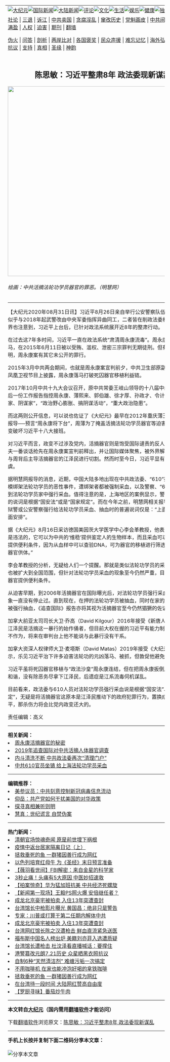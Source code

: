 <a name="1" id="1" target="_blank"></a><span id="1"></span>  <table align=center border="0"><tr><td colspan="2" valign=TOP><a href="/gb/nsc413.md#1"><img src="https://raw.githubusercontent.com/zxivak3555/www/master/t/djy/1.jpg" title="大纪元"></a><a href="/gb/n24hr.md#1"><img src="https://raw.githubusercontent.com/zxivak3555/www/master/t/djy/3.jpg" title="国际新闻"></a><a href="/gb/nsc413.md#1"><img src="https://raw.githubusercontent.com/zxivak3555/www/master/t/djy/4.jpg" title="大陆新闻"></a><a href="/gb/news392.md#1"><img src="https://raw.githubusercontent.com/zxivak3555/www/master/t/djy/5.jpg" title="评论"></a><a href="/gb/news2007.md#1"><img src="https://raw.githubusercontent.com/zxivak3555/www/master/t/djy/6.jpg" title="文化"></a><a href="/gb/news2008.md#1"><img src="https://raw.githubusercontent.com/zxivak3555/www/master/t/djy/7.jpg" title="生活"></a><a href="/gb/ncyule.md#1"><img src="https://raw.githubusercontent.com/zxivak3555/www/master/t/djy/8.jpg" title="娱乐"></a><a href="/gb/nsc1002.md#1"><img src="https://raw.githubusercontent.com/zxivak3555/www/master/t/djy/9.jpg" title="健康"><a href="/gb/nf6092.md#1"><img src="https://raw.githubusercontent.com/zxivak3555/www/master/t/djy/10a.jpg" title="独家"></a><a href="/gb/nf4514.md#1"><img src="https://raw.githubusercontent.com/zxivak3555/www/master/t/djy/12a.jpg" title="头条"></a></td></tr>  <tr><td colspan="2" valign=TOP><a target="_blank" href="/gb/9p.md#1">社论</a> | <a target="_blank" href="/gb/nf5657.md#1">三退</a> | <a target="_blank" href="/gb/nf6124.md#1">诉江</a> | <a target="_blank" href="/gb/nf1176117.md#1">中共卖国</a> | <a target="_blank" href="/gb/nf5773.md#1">贪腐淫乱</a> | <a target="_blank" href="/gb/nf1176115.md#1">窜改历史</a> | <a target="_blank" href="/gb/nf1176107.md#1">党魁画皮</a> | <a target="_blank" href="/gb/nf1320400.md#1">中共间谍</a> | <a target="_blank" href="/gb/nf1176114.md#1">破坏传统</a> | <a target="_blank" href="https://github.com/fqnews/ntdtv/blob/master/gb/prog447_1.md#1">恶贯满盈</a> | <a target="_blank" href="/gb/ncid278.md#1">人权</a> | <a target="_blank" href="/gb/nf1176111.md#1">迫害</a> | <a target="_blank" href="https://gitlab.com/szzdlab/mh-qikan/blob/master/README.md#1">期刊</a> | <a target="_blank" href="https://github.com/bannedbook/fanqiang/wiki">翻墙</a></p>
<p><a target="_blank" href="/gb/nf5562.md#1">伪火</a> | <a target="_blank" href="/gb/nf4378.md#1">问答</a> | <a target="_blank" href="/gb/nf5792.md#1">剖析</a> | <a target="_blank" href="/gb/nf5735.md#1">两岸比对</a> | <a target="_blank" href="/gb/nf6119.md#1">各国褒奖</a> | <a target="_blank" href="/gb/nf6120.md#1">民众声援</a> | <a target="_blank" href="/gb/nf1188594.md#1">难忘记忆</a> | <a target="_blank" href="/gb/nf3180.md#1">海外弘传</a> | <a target="_blank" href="/gb/nf5410.md#1">万人上访</a> | <a target="_blank" href="https://github.com/fqnews/ntdtv/blob/master/gb/prog1530_1.md#1">和平抗议</a> | <a target="_blank" href="/gb/nf4386.md#1">支持</a> | <a target="_blank" href="/gb/nf4389.md#1">真相</a> | <a target="_blank" href="/gb/nf5790.md#1">圣缘</a> | <a target="_blank" href="/gb/nf4786.md#1">神韵</a></td></tr>  <tr><td valign=TOP width="626"><h2 align=center>陈思敏：习近平整肃8年 政法委现新谋乱</h2>  <img width="600" src="https://i.epochtimes.com/assets/uploads/2020/08/30715_medium-600x400-1.jpg" />  <h6>绘画：中共活摘法轮功学员器官的罪恶。（明慧网）  </h6>  <hr>  	<p>【大纪元2020年08月31日讯】习近平8月26日亲自举行公安警察队伍授旗仪式，这似乎与2018年起武警改由中央军委指挥异曲同工，二者皆在削<ahref="/gb/tag/%E6%94%BF%E6%B3%95%E5%A7%94.md#1">政法委</a>权力。同时外界也注意到，习近平上台后，已针对政法系统展开近8年的整肃行动。</p>
  <p>在过去这7年多时间，习近平一直在政法系统“肃清周永康流毒”。周永康在2013年落马，在2015年6月11日被以受贿、滥权、泄密三宗罪判无期徒刑。但有公开信息表明，周永康案有其它未公开的罪行。</p>
  <p>2015年3月中共两会期间，也就是周永康案宣判前夕，中共卫生部原副部长黄洁夫在凤凰卫视节目上披露，周永康落马打破死囚器官移植利益链。</p>
  <p>2017年10月中共十九大会议召开，原中共常委王岐山领导的十八届中纪委提出的最后一份工作报告指控周永康、薄熙来、郭伯雄、徐才厚、孙政才、令计划等人是“野心家、阴谋家”，“政治野心膨胀、搞阴谋活动”，“重大政治隐患”。</p>
  <p>而这两则公开信息，可以说也佐证了《大纪元》最早在2012年重庆薄王事件的内幕报导──预言“周永康将下台”，周薄为了掩盖活摘法轮功学员器官等迫害罪行，发动政变破坏习近平十八大接班。</p>
  <p>对习近平而言，政变不过涉及党内，<ahref="/gb/tag/%E6%B4%BB%E6%91%98%E5%99%A8%E5%AE%98.md#1">活摘器官</a>则是饱受国际谴责的反人类罪行，黄洁夫一番谈话抢先在周永康案宣判前释出，并让国际媒体聚焦，被外界解读为习近平在与周背后主导活摘器官的江泽民进行切割。然而时至今日，习近平显有再受捆绑之虞。</p>
  <p>据明慧网报导的消息，近期，中国大陆多地出现在中共<ahref="/gb/tag/%E6%94%BF%E6%B3%95%E5%A7%94.md#1">政法委</a>、“610”操控下，大规模绑架法轮功学员的恶性事件，遭绑架者都被强制<ahref="/gb/tag/%E9%87%87%E8%A1%80.md#1">采血</a>，以及警察、“610”人员频繁到法轮功学员家中强行采血。值得注意的是，上海地区的案例显示，警察强行采血时的说词是根据“国安法”或是“国家规定”。而在今年之前，明慧网相关报导显示，基层狱警或公安警察强行给法轮功学员采血、抽血时的普遍说词仅是：“上面要求”或是“上面安排”。</p>
  <p>据《大纪元》8月16日采访德国美因茨大学医学中心李会革教授，他表示：“强行<ahref="/gb/tag/%E9%87%87%E8%A1%80.md#1">采血</a>是违法的，它可以为中共的‘维稳’提供鉴定人的生物样本，而且采血可以为器官移植提供便利条件，因为从血样中可以查验DNA，可为器官的移植进行筛选，找到潜在的器官供体。”</p>
  <p>李会革教授的分析，无疑给人们一个提醒。那就是类似法轮功学员的采集血样，现在也被扩大到全国范围，但针对法轮功学员采血的现象至今仍然严重，目的在于为<ahref="/gb/tag/%E6%B4%BB%E6%91%98%E5%99%A8%E5%AE%98.md#1">活摘器官</a>提供便利条件。</p>
  <p>从迫害早期，到2006年活摘器官在国际曝光后，对法轮功学员强行采血、抽血的现象一直没有停止过。直到现在，在押的法轮功学员被抽血，同时在家的法轮功学员也被强行抽血，《<ahref="/gb/tag/%E8%BF%BD%E6%9F%A5%E5%9B%BD%E9%99%85.md#1">追查国际</a>》报告亦将其视为活摘器官至今仍然猖獗的佐证之一。</p>
  <p>加拿大前亚太司司长大卫·乔高（David Kilgour）2016年接受《新唐人》采访时说，江泽民是活摘这一暴行的始作俑者，但目前大权在握的习近平有能力制止这一暴行却不作为，将来在审判台上他不能说与此暴行没有干系。</p>
  <p>加拿大资深人权律师大卫·麦塔斯（David Matas）2019年接受《大纪元》采访表示，乐见习近平治下许多迫害法轮功的元凶落马、被抓，但敦促他避免成为“共犯”。</p>
  <p>习近平虽将死囚器官移植与“政法沙皇”周永康连结，但在把周永康扳倒后，却为党内和谐，没有除恶务尽拿下江泽民，后遗症是江系流毒伺机谋乱。</p>
  <p>目前看来，政法委与610人员对法轮功学员强行采血说是根据“国安法”、“国家规定”，无疑是将活摘器官这原本是江泽民推动下的政府犯罪行为，置换成现任当局习近平，那杀伤力将会比党内政变还大的。</p>
  <p>责任编辑：高义</p>
  	  <hr>      <strong>相关新闻：</strong>  <li><a href="/gb/15/6/12/n4455866.md#1">周永康活摘器官的秘密</a></li>  <li><a href="/gb/20/3/5/n11917733.md#1">2019年追查国际对中共活摘人体器官调查</a></li>  <li><a href="/gb/20/7/9/n12243659.md#1">内斗清洗不断 中共政法委再次“清理门户”</a></li>  <li><a href="/gb/20/8/22/n12350295.md#1">中共610官员坐镇 给上海法轮功学员采血</a></li>  <hr>      <strong>编辑推荐：</strong>  <li><a href="/gb/20/2/22/n11887949.md#1">美参议员：中共刻意控制新冠病毒信息流动</a></li>  <li><a href="/gb/18/6/18/n10492678.md#1" target="_blank">仰岳：共产党如何干扰美国的对华政策</a></li><li><a href="/gb/11/6/17/n3289382.md?dfh#1" target="_blank">探寻真相兼听则明</a></li><li><a href="/gb/14/9/25/n4257161.md#1" target="_blank">慧真：世纪谎言  自焚伪案</a></li>  <hr>    <strong>热门新闻：</strong>  <li><a href="/gb/20/8/23/n12352151.md#1">清朝官场惊魂奇闻 原是前世埋下祸根</a></li>  <li><a href="/gb/20/8/24/n12353266.md#1">疫情中返台居家隔离日记（上）</a></li>  <li><a href="/gb/20/8/28/n12363346.md#1">拯救垂死的鱼 一群猪因善行成为网红</a></li>  <li><a href="/gb/20/8/24/n12353478.md#1">以色列培育红母牛 为《圣经》末日预言准备</a></li>  <li><a href="/gb/20/8/29/n12366370.md#1">【薇羽看世间】FBI解密：来自金星的科学家</a></li>  <li><a href="/gb/20/8/28/n12365218.md#1">3秒止痛！头痛有5大原因 中医妙招速救</a></li>  <li><a href="/gb/20/8/29/n12365852.md#1">【拍案惊奇】华为猛加班抗美 中共经济死螺旋</a></li>  <li><a href="/gb/20/8/29/n12366125.md#1">【新闻第一现场】王毅PS照火爆 安倍继任者？</a></li>  <li><a href="/gb/20/8/28/n12365016.md#1">成龙北京豪宅被拍卖 入住13年突遭查封</a></li>  <li><a href="/gb/20/8/28/n12363644.md#1">台湾馆长中枪影片曝光 黄国昌：绝非只是警告</a></li>  <li><a href="/gb/20/8/28/n12364611.md#1">专家：川普或打算于第二任期内解体中共</a></li>  <li><a href="/gb/20/8/28/n12365016.md#1">成龙北京豪宅被拍卖 入住13年突遭查封</a></li>  <li><a href="/gb/20/8/27/n12362745.md#1">台湾网红馆长陈之汉遭枪击 鲜血直流紧急送医</a></li>  <li><a href="/gb/20/8/27/n12362661.md#1">福布斯中国名人榜出炉 美籍刘亦菲入选遭质疑</a></li>  <li><a href="/gb/20/8/28/n12365345.md#1">台湾馆长遭枪击 杜汶泽看直播喊话：要撑住</a></li>  <li><a href="/gb/20/8/27/n12362438.md#1">港警篡改元朗7.21历史 众星晒黑衣照抗议</a></li>  <li><a href="/gb/20/8/26/n12357679.md#1">自制6种“天然清洁剂” 难缠污垢一次搞定</a></li>  <li><a href="/gb/20/8/28/n12363545.md#1">不用咖啡机 在家也能冲泡好喝的拿铁咖啡</a></li>  <li><a href="/gb/20/8/28/n12363346.md#1">拯救垂死的鱼 一群猪因善行成为网红</a></li>  <li><a href="/gb/20/8/28/n12363839.md#1">在台湾待一段时间 大陆网红赞高自由度</a></li>  <li><a href="/gb/20/8/25/n12357051.md#1">【罗厨寻味】番茄炒牛肉</a></li>  <hr>    <strong>本文转自<a href="https://www.epochtimes.com">大纪元</a>（国内需用<a href="https://github.com/bannedbook/fanqiang/wiki">翻墙软件</a>才能访问）</strong><p>下载<a href="https://github.com/bannedbook/fanqiang/wiki">翻墙软件</a>浏览原文：<a href="https://www.epochtimes.com/gb/20/8/31/n12368877.htm">陈思敏：习近平整肃8年 政法委现新谋乱</a></p>
<hr>    <strong>手机上长按并复制下面二维码分享本文章：</strong><br><br><img src="http://www.szzd.org/v.php?action=qrcode&url=/gb/20/8/31/n12368877.md%231" title="分享本文章"></td><td valign=TOP><a href="/gb/16/1/21/n4622075.md?dfh#1" target="_blank"><img src="https://raw.githubusercontent.com/zxivak3555/djy/master/gb/300/wei-f1.jpg" title="中共的伪火骗局"  alt="中共的伪火骗局"></a><br><a href="https://github.com/zxivak3555/www/blob/master/README.md?dfh#9" target="_blank"><img src="https://raw.githubusercontent.com/zxivak3555/djy/master/gb/300/yong-h.jpg" title="永恒的见证"  alt="永恒的见证"></a><br><a href="/gb/13/9/29/n3974789.md?dfh#1" target="_blank"><img src="https://raw.githubusercontent.com/zxivak3555/djy/master/gb/300/shang-lnz.jpg" title="善良女子被中共投男牢"  alt="善良女子被中共投男牢"></a><br><a href="/gb/16/3/16/n4663449.md?dfh#1" target="_blank"><img src="https://raw.githubusercontent.com/zxivak3555/djy/master/gb/300/huo-z3.jpg" title="警卫目击活摘器官"  alt="警卫目击活摘器官"></a><br><a href="/gb/16/8/7/n8177641.md?dfh#1" target="_blank"><img src="https://raw.githubusercontent.com/zxivak3555/djy/master/gb/300/huo-z4.jpg" title="证人描述活摘恐怖"  alt="证人描述活摘恐怖"></a><br><a href="/gb/10/4/19/n2881569.md?dfh#1" target="_blank"><img src="https://raw.githubusercontent.com/zxivak3555/djy/master/gb/300/huo-z1.jpg" title="揭开活摘器官黑幕"  alt="揭开活摘器官黑幕"></a><br><a href="/gb/10/11/7/n3077476.md?dfh#1" target="_blank"><img src="https://raw.githubusercontent.com/zxivak3555/djy/master/gb/300/ma-ks.jpg" title="马克思的成魔之路"  alt="马克思的成魔之路"></a><br><a href="/gb/14/6/9/n4173977.md?dfh#1" target="_blank"><img src="https://raw.githubusercontent.com/zxivak3555/djy/master/gb/300/chang-zs.jpg" title="藏字石 蕴天机"  alt="藏字石 蕴天机"></a><br><a href="/gb/18/5/10/n10381511.md?dfh#1" target="_blank"><img src="https://raw.githubusercontent.com/zxivak3555/djy/master/gb/300/st1.jpg" title="关注3亿人三退"  alt="关注3亿人三退"></a><br><a href="/gb/18/3/21/n10237682.md?dfh#1" target="_blank"><img src="https://raw.githubusercontent.com/zxivak3555/djy/master/gb/300/jie-t.jpg" title="解体中共复兴中华"  alt="解体中共复兴中华"></a><br><a href="/gb/9/2/9/n2422991.md?dfh#1" target="_blank"><img src="https://raw.githubusercontent.com/zxivak3555/djy/master/gb/300/gao-zs.jpg" title="中共迫害良心律师"  alt="中共迫害良心律师"></a><br><a href="/gb/18/12/9/n10900044.md?dfh#1" target="_blank"><img src="https://raw.githubusercontent.com/zxivak3555/djy/master/gb/300/sj1.jpg" title="303万人举报江泽民"  alt="303万人举报江泽民"></a><br><a href="/gb/18/8/28/n10672014.md?dfh#1" target="_blank"><img src="https://raw.githubusercontent.com/zxivak3555/djy/master/gb/300/sj2.jpg" title="这些官员为何起诉江泽民"  alt="这些官员为何起诉江泽民"></a><br><a href="/gb/8/12/18/n2367165.md?dfh#1" target="_blank"><img src="https://raw.githubusercontent.com/zxivak3555/djy/master/gb/300/liangan.jpg" title="海峡两岸的强烈对比"  alt="海峡两岸的强烈对比"></a><br><a href="/gb/15/12/10/n4593139.md?dfh#1" target="_blank"><img src="https://raw.githubusercontent.com/zxivak3555/djy/master/gb/300/jia-ndzl.jpg" title="加拿大总理的贺信"  alt="加拿大总理的贺信"></a><br><a href="/gb/11/6/17/n3289382.md?dfh#1" target="_blank"><img src="https://raw.githubusercontent.com/zxivak3555/djy/master/gb/300/xiao-wd.jpg" title="探寻真相兼听则明"  alt="探寻真相兼听则明"></a><br><a href="/gb/18/10/27/n10812623.md?dfh#1" target="_blank"><img src="https://raw.githubusercontent.com/zxivak3555/djy/master/gb/300/yindu.jpg" title="印度媒体报道东方"  alt="印度媒体报道东方"></a><br><a href="/gb/18/6/9/n10469652.md?dfh#1" target="_blank"><img src="https://raw.githubusercontent.com/zxivak3555/djy/master/gb/300/xie-j.jpg" title="不一样的海外校园"  alt="不一样的海外校园"></a><br><a href="/gb/7/4/5/n1669415.md?dfh#1" target="_blank"><img src="https://raw.githubusercontent.com/zxivak3555/djy/master/gb/300/li-up.jpg" title="从大师到徒弟的传奇"  alt="从大师到徒弟的传奇"></a><br><a href="/gb/17/5/26/n9191512.md?dfh#1" target="_blank"><img src="https://raw.githubusercontent.com/zxivak3555/djy/master/gb/300/zfl2.jpg" title="亿万人与东方一本奇书"  alt="亿万人与东方一本奇书"></a><br><a href="/gb/13/11/27/n4020290.md?dfh#1" target="_blank"><img src="https://raw.githubusercontent.com/zxivak3555/djy/master/gb/300/zhen-h.jpg" title="大陆见不到的震撼场面"  alt="大陆见不到的震撼场面"></a><br><a href="/gb/15/7/17/n4482910.md?dfh#1" target="_blank"><img src="https://raw.githubusercontent.com/zxivak3555/djy/master/gb/300/dalu-sk.jpg" title="人心向善 大陆当初盛况"  alt="人心向善 大陆当初盛况"></a><br><a href="/gb/19/1/5/n10955468.md?dfh#1" target="_blank"><img src="https://raw.githubusercontent.com/zxivak3555/djy/master/gb/300/zfl1.jpg" title="追寻真理 这书讲什么"  alt="追寻真理 这书讲什么"></a><br><a href="https://github.com/bannedbook/fanqiang/wiki" target="_blank"><img src="https://raw.githubusercontent.com/zxivak3555/djy/master/gb/300/fq1.jpg" title="下载免费翻墙软件"  alt="下载免费翻墙软件"></a><br></td></tr></table>
